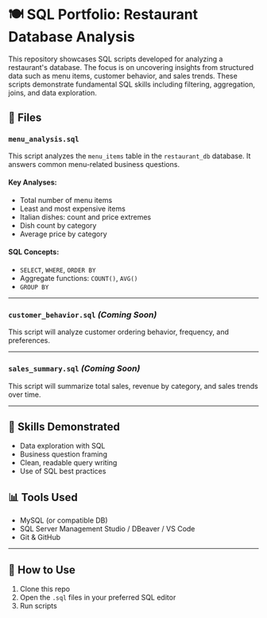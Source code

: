 # 🍽️ SQL Portfolio: Restaurant Database Analysis

This repository showcases SQL scripts developed for analyzing a restaurant's database. The focus is on uncovering insights from structured data such as menu items, customer behavior, and sales trends. These scripts demonstrate fundamental SQL skills including filtering, aggregation, joins, and data exploration.

## 📁 Files

### `menu_analysis.sql`
This script analyzes the `menu_items` table in the `restaurant_db` database. It answers common menu-related business questions.

#### Key Analyses:
- Total number of menu items
- Least and most expensive items
- Italian dishes: count and price extremes
- Dish count by category
- Average price by category

#### SQL Concepts:
- `SELECT`, `WHERE`, `ORDER BY`
- Aggregate functions: `COUNT()`, `AVG()`
- `GROUP BY`

---

### `customer_behavior.sql` *(Coming Soon)*
This script will analyze customer ordering behavior, frequency, and preferences.

---

### `sales_summary.sql` *(Coming Soon)*
This script will summarize total sales, revenue by category, and sales trends over time.

---

## 🧠 Skills Demonstrated
- Data exploration with SQL
- Business question framing
- Clean, readable query writing
- Use of SQL best practices

## 📊 Tools Used
- MySQL (or compatible DB)
- SQL Server Management Studio / DBeaver / VS Code
- Git & GitHub

---

## 🚀 How to Use
1. Clone this repo
2. Open the `.sql` files in your preferred SQL editor
3. Run scripts
